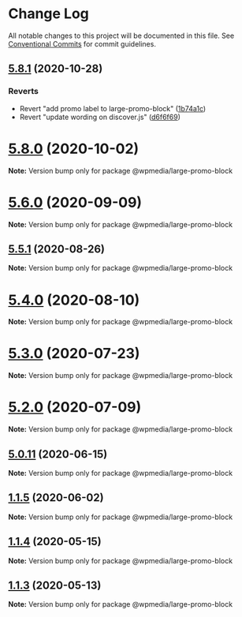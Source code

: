 # Change Log

All notable changes to this project will be documented in this file.
See [Conventional Commits](https://conventionalcommits.org) for commit guidelines.

## [5.8.1](https://github.com/WPMedia/fusion-news-theme-blocks/compare/v5.8.0...v5.8.1) (2020-10-28)


### Reverts

* Revert "add promo label to large-promo-block" ([1b74a1c](https://github.com/WPMedia/fusion-news-theme-blocks/commit/1b74a1c4fd17f15b8f668979d2efff964a72c74e))
* Revert "update wording on discover.js" ([d6f6f69](https://github.com/WPMedia/fusion-news-theme-blocks/commit/d6f6f69602645c7dab9f752947363f061a10c293))





# [5.8.0](https://github.com/WPMedia/fusion-news-theme-blocks/compare/v5.8.0-beta.0...v5.8.0) (2020-10-02)

**Note:** Version bump only for package @wpmedia/large-promo-block





# [5.6.0](https://github.com/WPMedia/fusion-news-theme-blocks/compare/v5.6.0-beta.0...v5.6.0) (2020-09-09)

**Note:** Version bump only for package @wpmedia/large-promo-block





## [5.5.1](https://github.com/WPMedia/fusion-news-theme-blocks/compare/v5.5.1-beta.0...v5.5.1) (2020-08-26)

**Note:** Version bump only for package @wpmedia/large-promo-block





# [5.4.0](https://github.com/WPMedia/fusion-news-theme-blocks/compare/v5.4.0-beta.0...v5.4.0) (2020-08-10)

**Note:** Version bump only for package @wpmedia/large-promo-block





# [5.3.0](https://github.com/WPMedia/fusion-news-theme-blocks/compare/v5.3.0-beta.0...v5.3.0) (2020-07-23)

**Note:** Version bump only for package @wpmedia/large-promo-block





# [5.2.0](https://github.com/WPMedia/fusion-news-theme-blocks/compare/v5.2.0-beta.0...v5.2.0) (2020-07-09)

**Note:** Version bump only for package @wpmedia/large-promo-block





## [5.0.11](https://github.com/WPMedia/fusion-news-theme-blocks/compare/v5.0.11-beta.0...v5.0.11) (2020-06-15)

**Note:** Version bump only for package @wpmedia/large-promo-block





## [1.1.5](https://github.com/WPMedia/fusion-news-theme-blocks/compare/@wpmedia/large-promo-block@1.1.5-beta.0...@wpmedia/large-promo-block@1.1.5) (2020-06-02)

**Note:** Version bump only for package @wpmedia/large-promo-block





## [1.1.4](https://github.com/WPMedia/fusion-news-theme-blocks/compare/@wpmedia/large-promo-block@1.1.4-hotfix.0...@wpmedia/large-promo-block@1.1.4) (2020-05-15)

**Note:** Version bump only for package @wpmedia/large-promo-block





## [1.1.3](https://github.com/WPMedia/fusion-news-theme-blocks/compare/@wpmedia/large-promo-block@1.1.3-beta.0...@wpmedia/large-promo-block@1.1.3) (2020-05-13)

**Note:** Version bump only for package @wpmedia/large-promo-block
